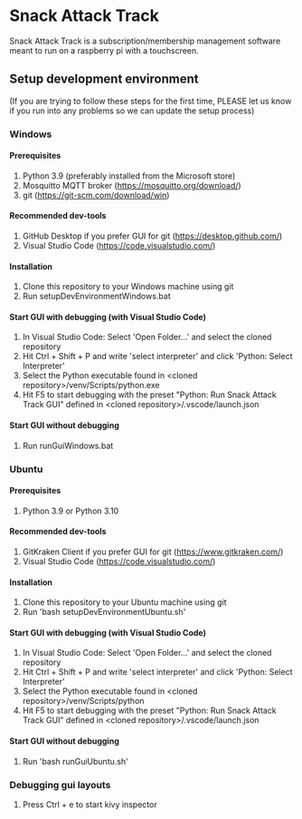 # Snack Attack Track
Snack Attack Track is a subscription/membership management software meant to run on a raspberry pi with a touchscreen.

## Setup development environment
(If you are trying to follow these steps for the first time, PLEASE let us know if you run into any problems so we can update the setup process)
### Windows
#### Prerequisites
1. Python 3.9 (preferably installed from the Microsoft store)
2. Mosquitto MQTT broker (https://mosquitto.org/download/)
3. git (https://git-scm.com/download/win)

####  Recommended dev-tools
1. GitHub Desktop if you prefer GUI for git (https://desktop.github.com/)
2. Visual Studio Code (https://code.visualstudio.com/)

#### Installation
1. Clone this repository to your Windows machine using git
2. Run setupDevEnvironmentWindows.bat

#### Start GUI with debugging (with Visual Studio Code)
1. In Visual Studio Code: Select 'Open Folder...' and select the cloned repository
2. Hit Ctrl + Shift + P and write 'select interpreter' and click 'Python: Select Interpreter'
3. Select the Python executable found in \<cloned repository\>/venv/Scripts/python.exe
4. Hit F5 to start debugging with the preset "Python: Run Snack Attack Track GUI" defined in  \<cloned repository\>/.vscode/launch.json

#### Start GUI without debugging
1. Run runGuiWindows.bat

### Ubuntu
#### Prerequisites
1. Python 3.9 or Python 3.10

####  Recommended dev-tools
1. GitKraken Client if you prefer GUI for git (https://www.gitkraken.com/)
2. Visual Studio Code (https://code.visualstudio.com/)

#### Installation
[//]: <> (<area>-tag to escape hyper-link creation)
1. Clone this repository to your Ubuntu machine using git
2. Run 'bash setupDevEnvironmentUbuntu.<area>sh'

#### Start GUI with debugging (with Visual Studio Code)
1. In Visual Studio Code: Select 'Open Folder...' and select the cloned repository
2. Hit Ctrl + Shift + P and write 'select interpreter' and click 'Python: Select Interpreter'
3. Select the Python executable found in \<cloned repository\>/venv/Scripts/python
4. Hit F5 to start debugging with the preset "Python: Run Snack Attack Track GUI" defined in  \<cloned repository\>/.vscode/launch.json

#### Start GUI without debugging
[//]: <> (<area>-tag to escape hyper-link creation)
1. Run 'bash runGuiUbuntu.<area>sh'

### Debugging gui layouts
1. Press Ctrl + e to start kivy inspector

